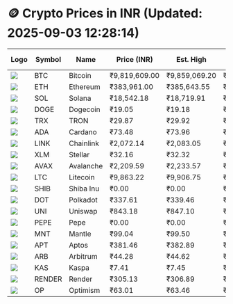 # 🪙 Crypto Prices in INR (Updated: 2025-09-03 12:28:14)

| Logo | Symbol | Name       | Price (INR) | Est. High | Est. Low | Gross Profit | Fees | Net Profit | ROI % |
|------|--------|------------|-------------|-----------|----------|---------------|------|-------------|--------|
| ![](https://coin-images.coingecko.com/coins/images/1/large/bitcoin.png?1696501400) | BTC    | Bitcoin    | ₹9,819,609.00 | ₹9,859,069.20 | ₹9,780,148.80 | ₹806.94 | ₹200.00 | ₹606.94 | 0.61% |
| ![](https://coin-images.coingecko.com/coins/images/279/large/ethereum.png?1696501628) | ETH    | Ethereum   | ₹383,961.00 | ₹385,643.55 | ₹382,278.45 | ₹880.27 | ₹200.00 | ₹680.27 | 0.68% |
| ![](https://coin-images.coingecko.com/coins/images/4128/large/solana.png?1718769756) | SOL    | Solana     | ₹18,542.18 | ₹18,719.91 | ₹18,364.45 | ₹1,935.58 | ₹200.00 | ₹1,735.58 | 1.74% |
| ![](https://coin-images.coingecko.com/coins/images/5/large/dogecoin.png?1696501409) | DOGE   | Dogecoin   | ₹19.05 | ₹19.18 | ₹18.92 | ₹1,347.60 | ₹200.00 | ₹1,147.60 | 1.15% |
| ![](https://coin-images.coingecko.com/coins/images/1094/large/tron-logo.png?1696502193) | TRX    | TRON       | ₹29.87 | ₹29.92 | ₹29.82 | ₹342.06 | ₹200.00 | ₹142.06 | 0.14% |
| ![](https://coin-images.coingecko.com/coins/images/975/large/cardano.png?1696502090) | ADA    | Cardano    | ₹73.48 | ₹73.96 | ₹73.00 | ₹1,323.34 | ₹200.00 | ₹1,123.34 | 1.12% |
| ![](https://coin-images.coingecko.com/coins/images/877/large/chainlink-new-logo.png?1696502009) | LINK   | Chainlink  | ₹2,072.14 | ₹2,083.05 | ₹2,061.23 | ₹1,058.69 | ₹200.00 | ₹858.69 | 0.86% |
| ![](https://coin-images.coingecko.com/coins/images/100/large/fmpFRHHQ_400x400.jpg?1735231350) | XLM    | Stellar    | ₹32.16 | ₹32.32 | ₹32.00 | ₹993.72 | ₹200.00 | ₹793.72 | 0.79% |
| ![](https://coin-images.coingecko.com/coins/images/12559/large/Avalanche_Circle_RedWhite_Trans.png?1696512369) | AVAX   | Avalanche  | ₹2,209.59 | ₹2,233.57 | ₹2,185.61 | ₹2,193.98 | ₹200.00 | ₹1,993.98 | 1.99% |
| ![](https://coin-images.coingecko.com/coins/images/2/large/litecoin.png?1696501400) | LTC    | Litecoin   | ₹9,863.22 | ₹9,906.75 | ₹9,819.69 | ₹886.49 | ₹200.00 | ₹686.49 | 0.69% |
| ![](https://coin-images.coingecko.com/coins/images/11939/large/shiba.png?1696511800) | SHIB   | Shiba Inu  | ₹0.00 | ₹0.00 | ₹0.00 | ₹769.79 | ₹200.00 | ₹569.79 | 0.57% |
| ![](https://coin-images.coingecko.com/coins/images/12171/large/polkadot.png?1696512008) | DOT    | Polkadot   | ₹337.61 | ₹339.46 | ₹335.76 | ₹1,103.47 | ₹200.00 | ₹903.47 | 0.90% |
| ![](https://coin-images.coingecko.com/coins/images/12504/large/uniswap-logo.png?1720676669) | UNI    | Uniswap    | ₹843.18 | ₹847.10 | ₹839.26 | ₹934.40 | ₹200.00 | ₹734.40 | 0.73% |
| ![](https://coin-images.coingecko.com/coins/images/29850/large/pepe-token.jpeg?1696528776) | PEPE   | Pepe       | ₹0.00 | ₹0.00 | ₹0.00 | ₹1,321.73 | ₹200.00 | ₹1,121.73 | 1.12% |
| ![](https://coin-images.coingecko.com/coins/images/30980/large/Mantle-Logo-mark.png?1739213200) | MNT    | Mantle     | ₹99.04 | ₹99.50 | ₹98.58 | ₹928.16 | ₹200.00 | ₹728.16 | 0.73% |
| ![](https://coin-images.coingecko.com/coins/images/26455/large/aptos_round.png?1696525528) | APT    | Aptos      | ₹381.46 | ₹382.89 | ₹380.03 | ₹750.72 | ₹200.00 | ₹550.72 | 0.55% |
| ![](https://coin-images.coingecko.com/coins/images/16547/large/arb.jpg?1721358242) | ARB    | Arbitrum   | ₹44.28 | ₹44.62 | ₹43.94 | ₹1,563.62 | ₹200.00 | ₹1,363.62 | 1.36% |
| ![](https://coin-images.coingecko.com/coins/images/25751/large/kaspa-icon-exchanges.png?1696524837) | KAS    | Kaspa      | ₹7.41 | ₹7.45 | ₹7.37 | ₹976.40 | ₹200.00 | ₹776.40 | 0.78% |
| ![](https://coin-images.coingecko.com/coins/images/11636/large/rndr.png?1696511529) | RENDER | Render     | ₹305.13 | ₹306.89 | ₹303.37 | ₹1,157.98 | ₹200.00 | ₹957.98 | 0.96% |
| ![](https://coin-images.coingecko.com/coins/images/25244/large/Optimism.png?1696524385) | OP     | Optimism   | ₹63.01 | ₹63.46 | ₹62.56 | ₹1,443.45 | ₹200.00 | ₹1,243.45 | 1.24% |
